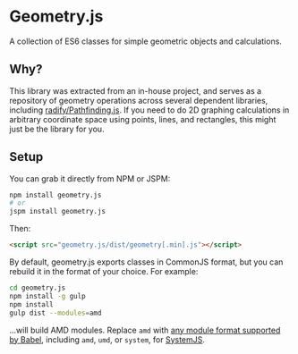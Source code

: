 # Geometry.js

A collection of ES6 classes for simple geometric objects and calculations.

## Why?

This library was extracted from an in-house project, and serves as a repository
of geometry operations across several dependent libraries, including [radify/Pathfinding.js](https://github.com/radify/Pathfinding.js). If you need to do 2D graphing calculations in arbitrary coordinate space using points, lines, and rectangles, this might just be the library for you.

## Setup

You can grab it directly from NPM or JSPM:

```bash
npm install geometry.js
# or
jspm install geometry.js
```

Then:

```html
<script src="geometry.js/dist/geometry[.min].js"></script>
```

By default, geometry.js exports classes in CommonJS format, but you can rebuild it in the
format of your choice. For example:

```bash
cd geometry.js
npm install -g gulp
npm install
gulp dist --modules=amd
```

...will build AMD modules. Replace `amd` with
[any module format supported by Babel](https://babeljs.io/docs/usage/modules/),
including `amd`, `umd`, or `system`, for [SystemJS](https://github.com/systemjs/systemjs).

